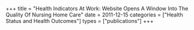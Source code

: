 +++
title = "Health Indicators At Work: Website Opens A Window Into The Quality Of Nursing Home Care"
date = 2011-12-15
categories = ["Health Status and Health Outcomes"]
types = ["publications"]
+++
